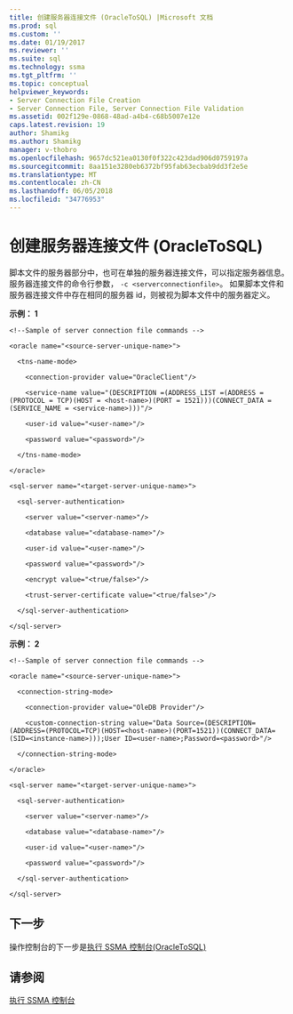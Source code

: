 ```yaml
---
title: 创建服务器连接文件 (OracleToSQL) |Microsoft 文档
ms.prod: sql
ms.custom: ''
ms.date: 01/19/2017
ms.reviewer: ''
ms.suite: sql
ms.technology: ssma
ms.tgt_pltfrm: ''
ms.topic: conceptual
helpviewer_keywords:
- Server Connection File Creation
- Server Connection File, Server Connection File Validation
ms.assetid: 002f129e-0868-48ad-a4b4-c68b5007e12e
caps.latest.revision: 19
author: Shamikg
ms.author: Shamikg
manager: v-thobro
ms.openlocfilehash: 9657dc521ea0130f0f322c423dad906d0759197a
ms.sourcegitcommit: 8aa151e3280eb6372bf95fab63ecbab9dd3f2e5e
ms.translationtype: MT
ms.contentlocale: zh-CN
ms.lasthandoff: 06/05/2018
ms.locfileid: "34776953"
---
```

# <a name="creating-the-server-connection-files-oracletosql"></a>创建服务器连接文件 (OracleToSQL)
脚本文件的服务器部分中，也可在单独的服务器连接文件，可以指定服务器信息。 服务器连接文件的命令行参数， `-c <serverconnectionfile>`。 如果脚本文件和服务器连接文件中存在相同的服务器 id，则被视为脚本文件中的服务器定义。  
  
**示例： 1**  
  
```  
<!--Sample of server connection file commands -->  
  
<oracle name="<source-server-unique-name>">  
  
  <tns-name-mode>  
  
    <connection-provider value="OracleClient"/>  
  
    <service-name value="(DESCRIPTION =(ADDRESS_LIST =(ADDRESS = (PROTOCOL = TCP)(HOST = <host-name>)(PORT = 1521)))(CONNECT_DATA =(SERVICE_NAME = <service-name>)))"/>  
  
    <user-id value="<user-name>"/>  
  
    <password value="<password>"/>  
  
  </tns-name-mode>  
  
</oracle>  
```  
  
```  
<sql-server name="<target-server-unique-name>">  
  
  <sql-server-authentication>  
  
    <server value="<server-name>"/>  
  
    <database value="<database-name>"/>  
  
    <user-id value="<user-name>"/>  
  
    <password value="<password>"/>  
  
    <encrypt value="<true/false>"/>  
  
    <trust-server-certificate value="<true/false>"/>  
  
  </sql-server-authentication>  
  
</sql-server>  
```  
**示例： 2**  
  
```  
<!--Sample of server connection file commands -->  
  
<oracle name="<source-server-unique-name>">  
  
  <connection-string-mode>  
  
    <connection-provider value="OleDB Provider"/>  
  
    <custom-connection-string value="Data Source=(DESCRIPTION=(ADDRESS=(PROTOCOL=TCP)(HOST=<host-name>)(PORT=1521))(CONNECT_DATA=(SID=<instance-name>)));User ID=<user-name>;Password=<password>"/>  
  
  </connection-string-mode>  
  
</oracle>  
```  
  
```  
<sql-server name="<target-server-unique-name>">  
  
  <sql-server-authentication>  
  
    <server value="<server-name>"/>  
  
    <database value="<database-name>"/>  
  
    <user-id value="<user-name>"/>  
  
    <password value="<password>"/>  
  
  </sql-server-authentication>  
  
</sql-server>  
```  
  
## <a name="next-step"></a>下一步  
操作控制台的下一步是[执行 SSMA 控制台&#40;OracleToSQL&#41;](../../ssma/oracle/executing-the-ssma-console-oracletosql.md)  
  
## <a name="see-also"></a>请参阅  
[执行 SSMA 控制台](http://msdn.microsoft.com/en-us/7228ccba-c69f-4b4c-8664-01a2750183c5)  
  

